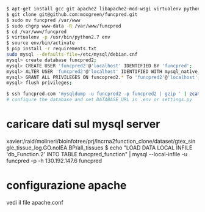 ```sh
$ apt-get install gcc git apache2 libapache2-mod-wsgi virtualenv python-dev libmysqlclient-dev libmariadb-dev libmariadb-dev-compat mysql-server
$ git clone git@github.com:moxgreen/funcpred.git
$ sudo mv funcpred /var/www
$ sudo chgrp www-data -R /var/www/funcpred
$ cd /var/www/funcpred
$ virtualenv -p /usr/bin/python2.7 env
$ source env/bin/activate
$ pip install -r requirements.txt
sudo mysql --defaults-file=/etc/mysql/debian.cnf
mysql> create database funcpred2;
mysql> CREATE USER 'funcpred2'@'localhost' IDENTIFIED BY 'funcpred';
mysql> ALTER USER 'funcpred2'@'localhost' IDENTIFIED WITH mysql_native_password BY 'funcpred';
mysql> GRANT ALL PRIVILEGES ON funcopred2.* To 'funcpred2'@'localhost';
mysql> flush privileges;

$ ssh funcpred.com 'mysqldump -u funcpred2 -p funcpred2 | gzip ' | zcat | mysql -u funcpred2 -p funcpred2
# configure the database and set DATABASE_URL in .env or settings.py
```
# caricare dati sul mysql server
xavier:/raid/molineri/bioinfotree/prj/lncrna2function_clone/dataset/gtex_single_tissue_log.GO.noIEA.BP/all_tissues
$ echo "LOAD DATA LOCAL INFILE 'db_Function.2' INTO TABLE funcpred_function" | mysql --local-infile -u funcpred -p -h 130.192.147.6 funcpred

# configurazione apache
vedi il file apache.conf 
